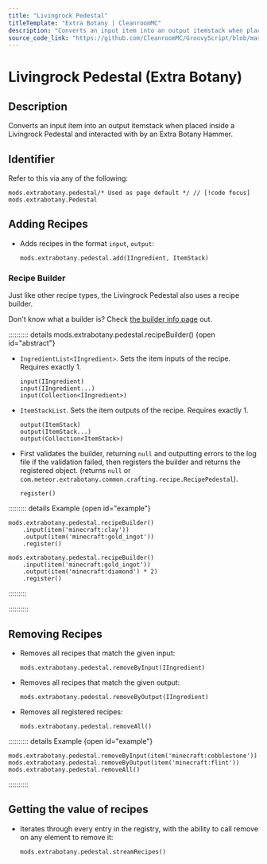 ```yaml
---
title: "Livingrock Pedestal"
titleTemplate: "Extra Botany | CleanroomMC"
description: "Converts an input item into an output itemstack when placed inside a Livingrock Pedestal and interacted with by an Extra Botany Hammer."
source_code_link: "https://github.com/CleanroomMC/GroovyScript/blob/master/src/main/java/com/cleanroommc/groovyscript/compat/mods/extrabotany/Pedestal.java"
---
```


# Livingrock Pedestal (Extra Botany)

## Description

Converts an input item into an output itemstack when placed inside a Livingrock Pedestal and interacted with by an Extra Botany Hammer.

## Identifier

Refer to this via any of the following:

```groovy:no-line-numbers {1}
mods.extrabotany.pedestal/* Used as page default */ // [!code focus]
mods.extrabotany.Pedestal
```


## Adding Recipes

- Adds recipes in the format `input`, `output`:

    ```groovy:no-line-numbers
    mods.extrabotany.pedestal.add(IIngredient, ItemStack)
    ```


### Recipe Builder

Just like other recipe types, the Livingrock Pedestal also uses a recipe builder.

Don't know what a builder is? Check [the builder info page](../../getting_started/builder.md) out.

:::::::::: details mods.extrabotany.pedestal.recipeBuilder() {open id="abstract"}
- `IngredientList<IIngredient>`. Sets the item inputs of the recipe. Requires exactly 1.

    ```groovy:no-line-numbers
    input(IIngredient)
    input(IIngredient...)
    input(Collection<IIngredient>)
    ```

- `ItemStackList`. Sets the item outputs of the recipe. Requires exactly 1.

    ```groovy:no-line-numbers
    output(ItemStack)
    output(ItemStack...)
    output(Collection<ItemStack>)
    ```

- First validates the builder, returning `null` and outputting errors to the log file if the validation failed, then registers the builder and returns the registered object. (returns `null` or `com.meteor.extrabotany.common.crafting.recipe.RecipePedestal`).

    ```groovy:no-line-numbers
    register()
    ```

::::::::: details Example {open id="example"}
```groovy:no-line-numbers
mods.extrabotany.pedestal.recipeBuilder()
    .input(item('minecraft:clay'))
    .output(item('minecraft:gold_ingot'))
    .register()

mods.extrabotany.pedestal.recipeBuilder()
    .input(item('minecraft:gold_ingot'))
    .output(item('minecraft:diamond') * 2)
    .register()
```

:::::::::

::::::::::

## Removing Recipes

- Removes all recipes that match the given input:

    ```groovy:no-line-numbers
    mods.extrabotany.pedestal.removeByInput(IIngredient)
    ```

- Removes all recipes that match the given output:

    ```groovy:no-line-numbers
    mods.extrabotany.pedestal.removeByOutput(IIngredient)
    ```

- Removes all registered recipes:

    ```groovy:no-line-numbers
    mods.extrabotany.pedestal.removeAll()
    ```

:::::::::: details Example {open id="example"}
```groovy:no-line-numbers
mods.extrabotany.pedestal.removeByInput(item('minecraft:cobblestone'))
mods.extrabotany.pedestal.removeByOutput(item('minecraft:flint'))
mods.extrabotany.pedestal.removeAll()
```

::::::::::

## Getting the value of recipes

- Iterates through every entry in the registry, with the ability to call remove on any element to remove it:

    ```groovy:no-line-numbers
    mods.extrabotany.pedestal.streamRecipes()
    ```
